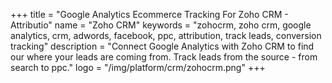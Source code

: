 +++
title = "Google Analytics Ecommerce Tracking For Zoho CRM - Attributio"
name = "Zoho CRM"
keywords = "zohocrm, zoho crm, google analytics, crm, adwords, facebook, ppc, attribution, track leads, conversion tracking"
description = "Connect Google Analytics with Zoho CRM to find our where your leads are coming from. Track leads from the source - from search to ppc."
logo = "/img/platform/crm/zohocrm.png"
+++
